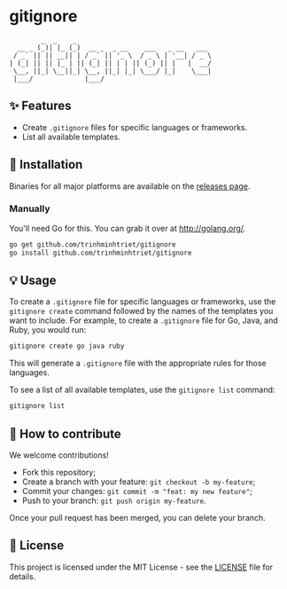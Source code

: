 # gitignore

```text
        _  _    _
  __ _ (_)| |_ (_)  __ _  _ __    ___   _ __   ___
 / _` || || __|| | / _` || '_ \  / _ \ | '__| / _ \
| (_| || || |_ | || (_| || | | || (_) || |   |  __/
 \__, ||_| \__||_| \__, ||_| |_| \___/ |_|    \___|
 |___/             |___/

```

## ✨ Features

- Create `.gitignore` files for specific languages or frameworks.
- List all available templates.

## 🚀 Installation

Binaries for all major platforms are available on the
[releases page](https://github.com/trinhminhtriet/gitignore/releases).

### Manually

You'll need Go for this. You can grab it over at http://golang.org/.

```sh
go get github.com/trinhminhtriet/gitignore
go install github.com/trinhminhtriet/gitignore
```

## 💡 Usage

To create a `.gitignore` file for specific languages or frameworks, use the `gitignore create` command followed by the names of the templates you want to include. For example, to create a `.gitignore` file for Go, Java, and Ruby, you would run:

```sh
gitignore create go java ruby
```

This will generate a `.gitignore` file with the appropriate rules for those languages.

To see a list of all available templates, use the `gitignore list` command:

```sh
gitignore list
```

## 🤝 How to contribute

We welcome contributions!

- Fork this repository;
- Create a branch with your feature: `git checkout -b my-feature`;
- Commit your changes: `git commit -m "feat: my new feature"`;
- Push to your branch: `git push origin my-feature`.

Once your pull request has been merged, you can delete your branch.

## 📝 License

This project is licensed under the MIT License - see the [LICENSE](LICENSE) file for details.
